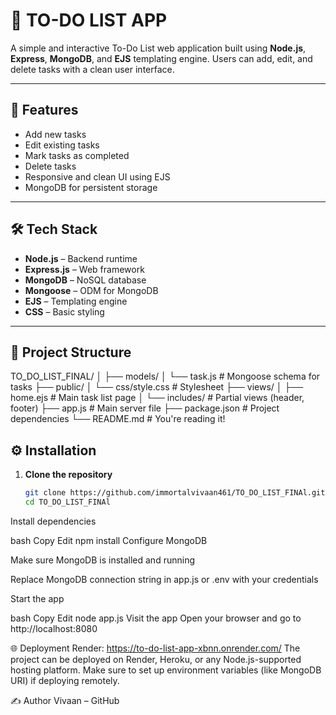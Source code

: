 # 📝 TO-DO LIST APP

A simple and interactive To-Do List web application built using **Node.js**, **Express**, **MongoDB**, and **EJS** templating engine. Users can add, edit, and delete tasks with a clean user interface.

---

## 🚀 Features

- Add new tasks
- Edit existing tasks
- Mark tasks as completed
- Delete tasks
- Responsive and clean UI using EJS
- MongoDB for persistent storage

---

## 🛠️ Tech Stack

- **Node.js** – Backend runtime
- **Express.js** – Web framework
- **MongoDB** – NoSQL database
- **Mongoose** – ODM for MongoDB
- **EJS** – Templating engine
- **CSS** – Basic styling

---

## 📁 Project Structure

TO_DO_LIST_FINAL/
│
├── models/
│ └── task.js # Mongoose schema for tasks
├── public/
│ └── css/style.css # Stylesheet
├── views/
│ ├── home.ejs # Main task list page
│ └── includes/ # Partial views (header, footer)
├── app.js # Main server file
├── package.json # Project dependencies
└── README.md # You're reading it!

## ⚙️ Installation

1. **Clone the repository**
   ```bash
   git clone https://github.com/immortalvivaan461/TO_DO_LIST_FINAl.git
   cd TO_DO_LIST_FINAl
Install dependencies

bash
Copy
Edit
npm install
Configure MongoDB

Make sure MongoDB is installed and running

Replace MongoDB connection string in app.js or .env with your credentials

Start the app

bash
Copy
Edit
node app.js
Visit the app
Open your browser and go to http://localhost:8080

🌐 Deployment
Render: https://to-do-list-app-xbnn.onrender.com/
The project can be deployed on Render, Heroku, or any Node.js-supported hosting platform. Make sure to set up environment variables (like MongoDB URI) if deploying remotely.

✍️ Author
Vivaan – GitHub
